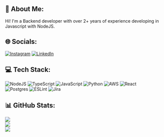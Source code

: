 ## 💫 About Me:
Hi! I'm a Backend developer with over 2+ years of experience developing in Javascript with NodeJS.


## 🌐 Socials:
[![Instagram](https://img.shields.io/badge/Instagram-%23E4405F.svg?logo=Instagram&logoColor=white)](https://instagram.com/wallacedelesposti)
[![LinkedIn](https://img.shields.io/badge/LinkedIn-%230077B5.svg?logo=linkedin&logoColor=white)](https://linkedin.com/in/wallace-delesposti-da-silva) 

## 💻 Tech Stack:
![NodeJS](https://img.shields.io/badge/node.js-6DA55F?style=for-the-badge&logo=node.js&logoColor=white) ![TypeScript](https://img.shields.io/badge/typescript-%23007ACC.svg?style=for-the-badge&logo=typescript&logoColor=white) ![JavaScript](https://img.shields.io/badge/javascript-%23323330.svg?style=for-the-badge&logo=javascript&logoColor=%23F7DF1E) ![Python](https://img.shields.io/badge/python-3670A0?style=for-the-badge&logo=python&logoColor=ffdd54) ![AWS](https://img.shields.io/badge/AWS-%23FF9900.svg?style=for-the-badge&logo=amazon-aws&logoColor=white) ![React](https://img.shields.io/badge/react-%2320232a.svg?style=for-the-badge&logo=react&logoColor=%2361DAFB) ![Postgres](https://img.shields.io/badge/postgres-%23316192.svg?style=for-the-badge&logo=postgresql&logoColor=white) ![ESLint](https://img.shields.io/badge/ESLint-4B3263?style=for-the-badge&logo=eslint&logoColor=white) ![Jira](https://img.shields.io/badge/jira-%230A0FFF.svg?style=for-the-badge&logo=jira&logoColor=white) 
## 📊 GitHub Stats:
![](https://github-readme-stats.vercel.app/api?username=WDelesposti&theme=dark&hide_border=false&include_all_commits=false&count_private=true)<br/>
![](https://github-readme-streak-stats.herokuapp.com/?user=WDelesposti&theme=dark&hide_border=false)<br/>
![](https://github-readme-stats.vercel.app/api/top-langs/?username=WDelesposti&theme=dark&hide_border=false&include_all_commits=false&count_private=true&layout=compact)


<!--[![](https://visitcount.itsvg.in/api?id=WDelesposti&icon=0&color=0)](https://visitcount.itsvg.in)-->

<!--[![](https://visitcount.itsvg.in/api?id=WDelesposti&icon=0&color=0)](https://visitcount.itsvg.in)-->

<!-- Proudly created with GPRM ( https://gprm.itsvg.in ) -->



